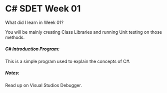 # C# SDET Week 01

What did I learn in Week 01?

You will be mainly creating Class Libraries and running Unit testing on those methods.



##### C# Introduction Program:

This is a simple program used to explain the concepts of C#.



##### Notes:

Read up on Visual Studios Debugger.
